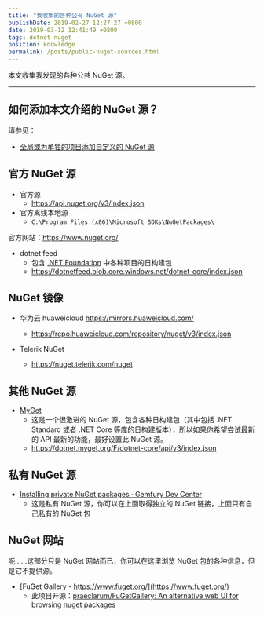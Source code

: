 ```yaml
---
title: "我收集的各种公有 NuGet 源"
publishDate: 2019-02-27 12:27:27 +0800
date: 2019-03-12 12:41:49 +0800
tags: dotnet nuget
position: knowledge
permalink: /posts/public-nuget-sources.html
---
```


本文收集我发现的各种公共 NuGet 源。

---

<div id="toc"></div>

## 如何添加本文介绍的 NuGet 源？

请参见：

- [全局或为单独的项目添加自定义的 NuGet 源](/post/add-custom-nuget-source)

## 官方 NuGet 源

- 官方源
    - <https://api.nuget.org/v3/index.json>
- 官方离线本地源
    - `C:\Program Files (x86)\Microsoft SDKs\NuGetPackages\`

官方网站：<https://www.nuget.org/>

- dotnet feed
    - 包含 [.NET Foundation](https://github.com/dotnet) 中各种项目的日构建包 
    - <https://dotnetfeed.blob.core.windows.net/dotnet-core/index.json>

## NuGet 镜像

- 华为云 huaweicloud <https://mirrors.huaweicloud.com/>
    - <https://repo.huaweicloud.com/repository/nuget/v3/index.json>

- Telerik NuGet
    - <https://nuget.telerik.com/nuget>

## 其他 NuGet 源

- [MyGet](https://dotnet.myget.org/gallery)
    - 这是一个很激进的 NuGet 源，包含各种日构建包（其中包括 .NET Standard 或者 .NET Core 等库的日构建版本），所以如果你希望尝试最新的 API 最新的功能，最好设置此 NuGet 源。
    - <https://dotnet.myget.org/F/dotnet-core/api/v3/index.json>

## 私有 NuGet 源

- [Installing private NuGet packages · Gemfury Dev Center](https://gemfury.com/help/nuget-server/)
    - 这是私有 NuGet 源，你可以在上面取得独立的 NuGet 链接，上面只有自己私有的 NuGet 包

## NuGet 网站

呃……这部分只是 NuGet 网站而已，你可以在这里浏览 NuGet 包的各种信息，但是它不提供源。

- [FuGet Gallery - https://www.fuget.org/](https://www.fuget.org/)
    - 此项目开源：[praeclarum/FuGetGallery: An alternative web UI for browsing nuget packages](https://github.com/praeclarum/FuGetGallery)

